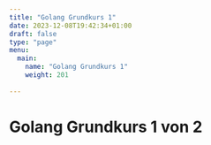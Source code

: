 ```yaml
---
title: "Golang Grundkurs 1"
date: 2023-12-08T19:42:34+01:00
draft: false
type: "page"
menu: 
  main:
    name: "Golang Grundkurs 1"
    weight: 201
    
---
```

# Golang Grundkurs 1 von 2

